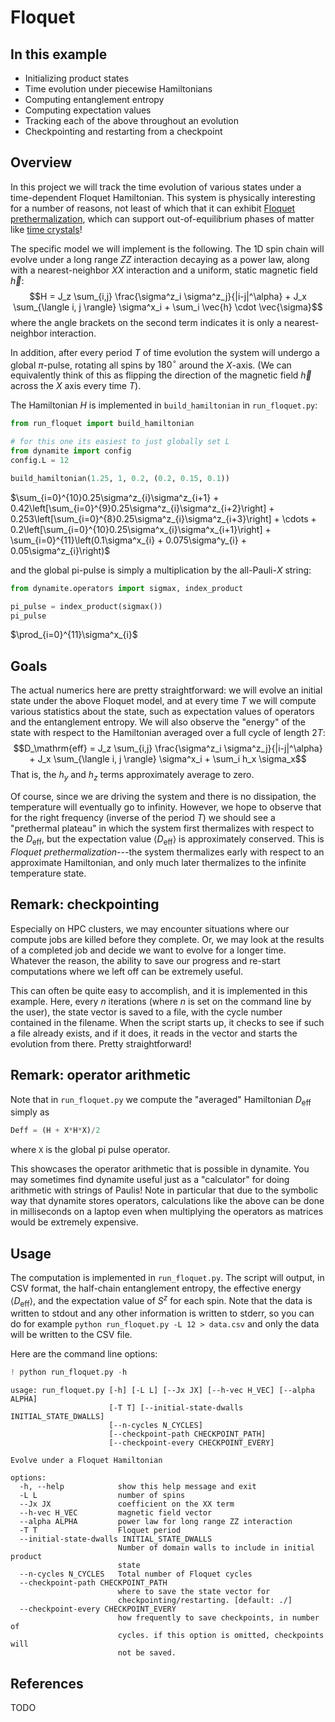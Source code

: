 # Floquet

## In this example

 - Initializing product states
 - Time evolution under piecewise Hamiltonians
 - Computing entanglement entropy
 - Computing expectation values
 - Tracking each of the above throughout an evolution
 - Checkpointing and restarting from a checkpoint
 
## Overview

In this project we will track the time evolution of various states under a time-dependent Floquet Hamiltonian. This system is physically interesting for a number of reasons, not least of which that it can exhibit [Floquet prethermalization](https://doi.org/10.1103/PhysRevResearch.1.033202), which can support out-of-equilibrium phases of matter like [time crystals](https://journals.aps.org/prx/abstract/10.1103/PhysRevX.10.011043)!

The specific model we will implement is the following. The 1D spin chain will evolve under a long range $ZZ$ interaction decaying as a power law, along with a nearest-neighbor $XX$ interaction and a uniform, static magnetic field $\vec{h}$:
$$H = J_z \sum_{i,j} \frac{\sigma^z_i \sigma^z_j}{|i-j|^\alpha} + J_x \sum_{\langle i, j \rangle} \sigma^x_i + \sum_i \vec{h} \cdot \vec{\sigma}$$
where the angle brackets on the second term indicates it is only a nearest-neighbor interaction.

In addition, after every period $T$ of time evolution the system will undergo a global $\pi$-pulse, rotating all spins by $180^\circ$ around the $X$-axis. (We can equivalently think of this as flipping the direction of the magnetic field $\vec{h}$ across the $X$ axis every time $T$).

The Hamiltonian $H$ is implemented in `build_hamiltonian` in `run_floquet.py`:


```python
from run_floquet import build_hamiltonian

# for this one its easiest to just globally set L
from dynamite import config
config.L = 12

build_hamiltonian(1.25, 1, 0.2, (0.2, 0.15, 0.1))
```




$\sum_{i=0}^{10}0.25\sigma^z_{i}\sigma^z_{i+1} + 0.42\left[\sum_{i=0}^{9}0.25\sigma^z_{i}\sigma^z_{i+2}\right] + 0.253\left[\sum_{i=0}^{8}0.25\sigma^z_{i}\sigma^z_{i+3}\right] + \cdots + 0.2\left[\sum_{i=0}^{10}0.25\sigma^x_{i}\sigma^x_{i+1}\right] + \sum_{i=0}^{11}\left(0.1\sigma^x_{i} + 0.075\sigma^y_{i} + 0.05\sigma^z_{i}\right)$



and the global pi-pulse is simply a multiplication by the all-Pauli-$X$ string:


```python
from dynamite.operators import sigmax, index_product

pi_pulse = index_product(sigmax())
pi_pulse
```




$\prod_{i=0}^{11}\sigma^x_{i}$



## Goals

The actual numerics here are pretty straightforward: we will evolve an initial state under the above Floquet model, and at every time $T$ we will compute various statistics about the state, such as expectation values of operators and the entanglement entropy. We will also observe the "energy" of the state with respect to the Hamiltonian averaged over a full cycle of length $2T$:
$$D_\mathrm{eff} = J_z \sum_{i,j} \frac{\sigma^z_i \sigma^z_j}{|i-j|^\alpha} + J_x \sum_{\langle i, j \rangle} \sigma^x_i + \sum_i h_x \sigma_x$$
That is, the $h_y$ and $h_z$ terms approximately average to zero. 

Of course, since we are driving the system and there is no dissipation, the temperature will eventually go to infinity. However, we hope to observe that for the right frequency (inverse of the period $T$) we should see a "prethermal plateau" in which the system first thermalizes with respect to the $D_\mathrm{eff}$, but the expectation value $\langle D_\mathrm{eff} \rangle$ is approximately conserved. This is *Floquet prethermalization*---the system thermalizes early with respect to an approximate Hamiltonian, and only much later thermalizes to the infinite temperature state.

## Remark: checkpointing

Especially on HPC clusters, we may encounter situations where our compute jobs are killed before they complete. Or, we may look at the results of a completed job and decide we want to evolve for a longer time. Whatever the reason, the ability to save our progress and re-start computations where we left off can be extremely useful.

This can often be quite easy to accomplish, and it is implemented in this example. Here, every $n$ iterations (where $n$ is set on the command line by the user), the state vector is saved to a file, with the cycle number contained in the filename. When the script starts up, it checks to see if such a file already exists, and if it does, it reads in the vector and starts the evolution from there. Pretty straightforward!

## Remark: operator arithmetic

Note that in `run_floquet.py` we compute the "averaged" Hamiltonian $D_\mathrm{eff}$ simply as

```python
Deff = (H + X*H*X)/2
```
where `X` is the global pi pulse operator.

This showcases the operator arithmetic that is possible in dynamite. You may sometimes find dynamite useful just as a "calculator" for doing arithmetic with strings of Paulis! Note in particular that due to the symbolic way that dynamite stores operators, calculations like the above can be done in milliseconds on a laptop even when multiplying the operators as matrices would be extremely expensive.

## Usage

The computation is implemented in `run_floquet.py`. The script will output, in CSV format, the half-chain entanglement entropy, the effective energy $\langle D_\mathrm{eff} \rangle$, and the expectation value of $S^z$ for each spin. Note that the data is written to stdout and any other information is written to stderr, so you can do for example `python run_floquet.py -L 12 > data.csv` and only the data will be written to the CSV file.

Here are the command line options:


```python
! python run_floquet.py -h
```

    usage: run_floquet.py [-h] [-L L] [--Jx JX] [--h-vec H_VEC] [--alpha ALPHA]
                          [-T T] [--initial-state-dwalls INITIAL_STATE_DWALLS]
                          [--n-cycles N_CYCLES]
                          [--checkpoint-path CHECKPOINT_PATH]
                          [--checkpoint-every CHECKPOINT_EVERY]
    
    Evolve under a Floquet Hamiltonian
    
    options:
      -h, --help            show this help message and exit
      -L L                  number of spins
      --Jx JX               coefficient on the XX term
      --h-vec H_VEC         magnetic field vector
      --alpha ALPHA         power law for long range ZZ interaction
      -T T                  Floquet period
      --initial-state-dwalls INITIAL_STATE_DWALLS
                            Number of domain walls to include in initial product
                            state
      --n-cycles N_CYCLES   Total number of Floquet cycles
      --checkpoint-path CHECKPOINT_PATH
                            where to save the state vector for
                            checkpointing/restarting. [default: ./]
      --checkpoint-every CHECKPOINT_EVERY
                            how frequently to save checkpoints, in number of
                            cycles. if this option is omitted, checkpoints will
                            not be saved.


## References

TODO


```python

```
